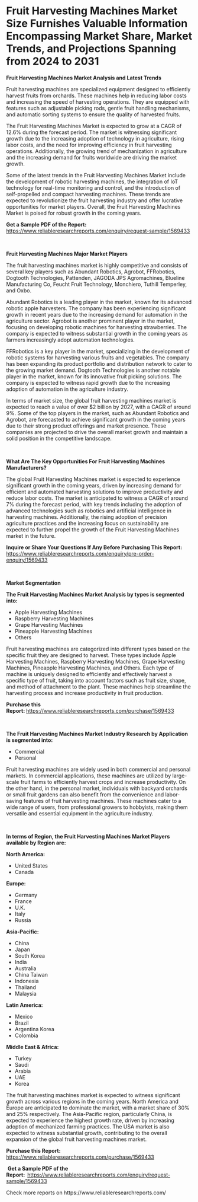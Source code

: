 <p><h1>Fruit Harvesting Machines Market Size Furnishes Valuable Information Encompassing Market Share, Market Trends, and Projections Spanning from 2024 to 2031</h1></p><p><strong>Fruit Harvesting Machines Market Analysis and Latest Trends</strong></p>
<p><p>Fruit harvesting machines are specialized equipment designed to efficiently harvest fruits from orchards. These machines help in reducing labor costs and increasing the speed of harvesting operations. They are equipped with features such as adjustable picking rods, gentle fruit handling mechanisms, and automatic sorting systems to ensure the quality of harvested fruits.</p><p>The Fruit Harvesting Machines Market is expected to grow at a CAGR of 12.6% during the forecast period. The market is witnessing significant growth due to the increasing adoption of technology in agriculture, rising labor costs, and the need for improving efficiency in fruit harvesting operations. Additionally, the growing trend of mechanization in agriculture and the increasing demand for fruits worldwide are driving the market growth.</p><p>Some of the latest trends in the Fruit Harvesting Machines Market include the development of robotic harvesting machines, the integration of IoT technology for real-time monitoring and control, and the introduction of self-propelled and compact harvesting machines. These trends are expected to revolutionize the fruit harvesting industry and offer lucrative opportunities for market players. Overall, the Fruit Harvesting Machines Market is poised for robust growth in the coming years.</p></p>
<p><strong>Get a Sample PDF of the Report:&nbsp;</strong> <a href="https://www.reliableresearchreports.com/enquiry/request-sample/1569433">https://www.reliableresearchreports.com/enquiry/request-sample/1569433</a></p>
<p>&nbsp;</p>
<p><strong>Fruit Harvesting Machines Major Market Players</strong></p>
<p><p>The fruit harvesting machines market is highly competitive and consists of several key players such as Abundant Robotics, Agrobot, FFRobotics, Dogtooth Technologies, Pattenden, JAGODA JPS Agromachines, Blueline Manufacturing Co, Feucht Fruit Technology, Monchiero, Tuthill Temperley, and Oxbo. </p><p>Abundant Robotics is a leading player in the market, known for its advanced robotic apple harvesters. The company has been experiencing significant growth in recent years due to the increasing demand for automation in the agriculture sector. Agrobot is another prominent player in the market, focusing on developing robotic machines for harvesting strawberries. The company is expected to witness substantial growth in the coming years as farmers increasingly adopt automation technologies.</p><p>FFRobotics is a key player in the market, specializing in the development of robotic systems for harvesting various fruits and vegetables. The company has been expanding its product portfolio and distribution network to cater to the growing market demand. Dogtooth Technologies is another notable player in the market, known for its innovative fruit picking solutions. The company is expected to witness rapid growth due to the increasing adoption of automation in the agriculture industry.</p><p>In terms of market size, the global fruit harvesting machines market is expected to reach a value of over $2 billion by 2027, with a CAGR of around 9%. Some of the top players in the market, such as Abundant Robotics and Agrobot, are forecasted to achieve significant growth in the coming years due to their strong product offerings and market presence. These companies are projected to drive the overall market growth and maintain a solid position in the competitive landscape.</p></p>
<p>&nbsp;</p>
<p><strong>What Are The Key Opportunities For Fruit Harvesting Machines Manufacturers?</strong></p>
<p><p>The global Fruit Harvesting Machines market is expected to experience significant growth in the coming years, driven by increasing demand for efficient and automated harvesting solutions to improve productivity and reduce labor costs. The market is anticipated to witness a CAGR of around 7% during the forecast period, with key trends including the adoption of advanced technologies such as robotics and artificial intelligence in harvesting machines. Additionally, the rising adoption of precision agriculture practices and the increasing focus on sustainability are expected to further propel the growth of the Fruit Harvesting Machines market in the future.</p></p>
<p><strong>Inquire or Share Your Questions If Any Before Purchasing This Report:</strong> <a href="https://www.reliableresearchreports.com/enquiry/pre-order-enquiry/1569433">https://www.reliableresearchreports.com/enquiry/pre-order-enquiry/1569433</a></p>
<p>&nbsp;</p>
<p><strong>Market Segmentation</strong></p>
<p><strong>The Fruit Harvesting Machines Market Analysis by types is segmented into:</strong></p>
<p><ul><li>Apple Harvesting Machines</li><li>Raspberry Harvesting Machines</li><li>Grape Harvesting Machines</li><li>Pineapple Harvesting Machines</li><li>Others</li></ul></p>
<p><p>Fruit harvesting machines are categorized into different types based on the specific fruit they are designed to harvest. These types include Apple Harvesting Machines, Raspberry Harvesting Machines, Grape Harvesting Machines, Pineapple Harvesting Machines, and Others. Each type of machine is uniquely designed to efficiently and effectively harvest a specific type of fruit, taking into account factors such as fruit size, shape, and method of attachment to the plant. These machines help streamline the harvesting process and increase productivity in fruit production.</p></p>
<p><strong>Purchase this Report:&nbsp;</strong><a href="https://www.reliableresearchreports.com/purchase/1569433">https://www.reliableresearchreports.com/purchase/1569433</a></p>
<p>&nbsp;</p>
<p><strong>The Fruit Harvesting Machines Market Industry Research by Application is segmented into:</strong></p>
<p><ul><li>Commercial</li><li>Personal</li></ul></p>
<p><p>Fruit harvesting machines are widely used in both commercial and personal markets. In commercial applications, these machines are utilized by large-scale fruit farms to efficiently harvest crops and increase productivity. On the other hand, in the personal market, individuals with backyard orchards or small fruit gardens can also benefit from the convenience and labor-saving features of fruit harvesting machines. These machines cater to a wide range of users, from professional growers to hobbyists, making them versatile and essential equipment in the agriculture industry.</p></p>
<p>&nbsp;</p>
<p><strong>In terms of Region, the Fruit Harvesting Machines Market Players available by Region are:</strong></p>
<p>
    <p> <strong> North America: </strong>
        <ul>
            <li>United States</li>
            <li>Canada</li>
        </ul>
        </p> 
    <p> <strong> Europe: </strong>
        <ul>
            <li>Germany</li>
            <li>France</li>
            <li>U.K.</li>
            <li>Italy</li>
            <li>Russia</li>
        </ul>
        </p> 
    <p> <strong> Asia-Pacific: </strong>
        <ul>
            <li>China</li>
            <li>Japan</li>
            <li>South Korea</li>
            <li>India</li>
            <li>Australia</li>
            <li>China Taiwan</li>
            <li>Indonesia</li>
            <li>Thailand</li>
            <li>Malaysia</li>
        </ul>
        </p> 
    <p> <strong> Latin America: </strong>
        <ul>
            <li>Mexico</li>
            <li>Brazil</li>
            <li>Argentina Korea</li>
            <li>Colombia</li>
        </ul>
        </p> 
    <p> <strong> Middle East & Africa: </strong>
        <ul>
            <li>Turkey</li>
            <li>Saudi</li>
            <li>Arabia</li>
            <li>UAE</li>
            <li>Korea</li>
        </ul>
    </p>
    </p>
<p><p>The fruit harvesting machines market is expected to witness significant growth across various regions in the coming years. North America and Europe are anticipated to dominate the market, with a market share of 30% and 25% respectively. The Asia-Pacific region, particularly China, is expected to experience the highest growth rate, driven by increasing adoption of mechanized farming practices. The USA market is also expected to witness substantial growth, contributing to the overall expansion of the global fruit harvesting machines market.</p></p>
<p><strong>Purchase this Report: </strong><a href="https://www.reliableresearchreports.com/purchase/1569433">https://www.reliableresearchreports.com/purchase/1569433</a></p>
<p>&nbsp;<strong>Get a Sample PDF of the Report:&nbsp;&nbsp;</strong><a href="https://www.reliableresearchreports.com/enquiry/request-sample/1569433">https://www.reliableresearchreports.com/enquiry/request-sample/1569433</a></p>
<p><strong></strong></p>
<p>Check more reports on https://www.reliableresearchreports.com/</p>